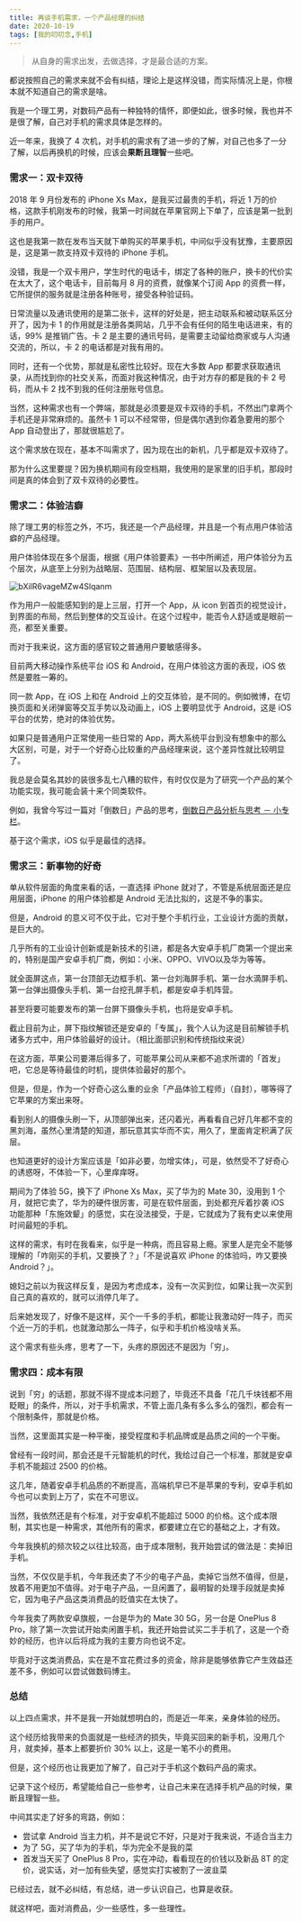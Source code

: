```yaml
---
title: 再谈手机需求，一个产品经理的纠结
date: 2020-10-19
tags: [我的叨叨念,手机]
---
```


> 从自身的需求出发，去做选择，才是最合适的方案。

都说按照自己的需求来就不会有纠结，理论上是这样没错，而实际情况上是，你根本就不知道自己的需求是啥。
<!-- more -->
我是一个理工男，对数码产品有一种独特的情怀，即便如此，很多时候，我也并不是很了解，自己对手机的需求具体是怎样的。

近一年来，我换了 4 次机，对手机的需求有了进一步的了解，对自己也多了一分了解，以后再换机的时候，应该会**果断且理智**一些吧。

### 需求一：双卡双待

2018 年 9 月份发布的 iPhone Xs Max，是我买过最贵的手机，将近 1 万的价格，这款手机刚发布的时候，我第一时间就在苹果官网上下单了，应该是第一批到手的用户。

这也是我第一款在发布当天就下单购买的苹果手机，中间似乎没有犹豫，主要原因是，这是第一款支持双卡双待的 iPhone 手机。

没错，我是一个双卡用户，学生时代的电话卡，绑定了各种的账户，换卡的代价实在太大了，这个电话卡，目前每月 8 月的资费，就像某个订阅 App 的资费一样，它所提供的服务就是注册各种账号，接受各种验证码。

日常流量以及通讯使用的是第二张卡，这样的好处是，把主动联系和被动联系区分开了，因为卡 1 的作用就是注册各类网站，几乎不会有任何的陌生电话进来，有的话，99% 是推销广告。卡 2 是主要的通讯号码，是需要主动留给商家或与人沟通交流的，所以，卡 2 的电话都是对我有用的。

同时，还有一个优势，那就是私密性比较好。现在大多数 App 都要求获取通讯录，从而找到你的社交关系，而面对我这种情况，由于对方存的都是我的卡 2 号码，而从卡 2 找不到我的任何注册账号信息。

当然，这种需求也有一个弊端，那就是必须要是双卡双待的手机，不然出门拿两个手机还是非常麻烦的。虽然卡 1 可以不经常带，但是偶尔遇到你着急要用的那个 App 自动登出了，那就很尴尬了。

这个需求放在现在，基本不叫需求了，因为现在出的新机，几乎都是双卡双待了。

那为什么这里要提？因为换机期间有段空档期，我使用的是家里的旧手机，那段时间是真的体会到了双卡双待的必要性。

### 需求二：体验洁癖

除了理工男的标签之外，不巧，我还是一个产品经理，并且是一个有点用户体验洁癖的产品经理。

用户体验体现在多个层面，根据《用户体验要素》一书中所阐述，用户体验分为五个层次，从底至上分别为战略层、范围层、结构层、框架层以及表现层。

![bXilR6vageMZw4Slqanm](/image/daodao/bXilR6vageMZw4Slqanm.jpg)

作为用户一般能感知到的是上三层，打开一个 App，从 icon 到首页的视觉设计，到界面的布局，然后到整体的交互设计。在这个过程中，能否令人舒适或是眼前一亮，都至关重要。

而对于我来说，这方面的感官较之普通用户要敏感得多。

目前两大移动操作系统平台 iOS 和 Android，在用户体验这方面的表现，iOS 依然是要胜一筹的。

同一款 App，在 iOS 上和在 Android 上的交互体验，是不同的。例如微博，在切换页面和关闭弹窗等交互手势以及动画上，iOS 上要明显优于 Android，这是 iOS 平台的优势，绝对的体验优势。 

如果只是普通用户正常使用一些日常的 App，两大系统平台到没有想象中的那么大区别，可是，对于一个好奇心比较重的产品经理来说，这个差异性就比较明显了。

我总是会莫名其妙的装很多乱七八糟的软件，有时仅仅是为了研究一个产品的某个功能实现，我可能会装十来个同类软件。

例如，我曾今写过一篇对「倒数日」产品的思考，[倒数日产品分析与思考 － 小专栏](https://xiaozhuanlan.com/topic/9214587306)。

基于这个需求，iOS 似乎是最佳的选择。

### 需求三：新事物的好奇

单从软件层面的角度来看的话，一直选择 iPhone 就对了，不管是系统层面还是应用层面，iPhone 的用户体验都是 Android 无法比拟的，这是不争的事实。

但是，Android 的意义可不仅于此，它对于整个手机行业，工业设计方面的贡献，是巨大的。

几乎所有的工业设计创新或是新技术的引进，都是各大安卓手机厂商第一个提出来的，特别是国产安卓手机厂商，例如：小米、OPPO、VIVO以及华为等等。

就全面屏这点，第一台顶部无边框手机、第一台刘海屏手机、第一台水滴屏手机、第一台弹出摄像头手机、第一台挖孔屏手机，都是安卓手机阵营。

甚至将要可能要发布的第一台屏下摄像头手机，也将是安卓手机。

截止目前为止，屏下指纹解锁还是安卓的「专属」，我个人认为这是目前解锁手机诸多方式中，用户体验最好的设计。（相比面部识别和传统指纹来说）

在这方面，苹果公司要滞后得多了，可能苹果公司从来都不追求所谓的「首发」吧，它总是等待最佳的时机，提供体验最好的那个。

但是，但是，作为一个好奇心这么重的业余「产品体验工程师」（自封），哪等得了它苹果的方案出来呀。

看到别人的摄像头刷一下，从顶部弹出来，还闪着光，再看看自己好几年都不变的黑刘海，虽然心里清楚的知道，那玩意其实华而不实，用久了，里面肯定积满了灰层。

也知道更好的设计方案应该是「如非必要，勿增实体」，可是，依然受不了好奇心的诱惑呀，不体验一下，心里痒痒呀。

期间为了体验 5G，换下了 iPhone Xs Max，买了华为的 Mate 30，没用到 1 个月，就把它卖了，华为的硬件很厉害，可是在软件层面，到处都充斥着抄袭 iOS 功能那种「东施效颦」的感觉，实在没法接受，于是，它就成为了我有史以来使用时间最短的手机。

这样的需求，有时在我看来，似乎是一种病，而且容易上瘾。家里人是完全不能够理解的「咋刚买的手机，又要换了？」「不是说喜欢 iPhone 的体验吗，咋又要换 Android？」。

媳妇之前以为我这样反复，是因为考虑成本，没有一次买到位，如果让我一次买到自己真的喜欢的，就可以消停几年了。

后来她发现了，好像不是这样，买个一千多的手机，都能让我激动好一阵子，而买个近一万的手机，也就激动那么一阵子，似乎和手机价格没啥关系。

这个需求有些头疼，思考了一下，头疼的原因还不是因为「穷」。

### 需求四：成本有限

说到「穷」的话题，那就不得不提成本问题了，毕竟还不具备「花几千块钱都不用眨眼」的条件，所以，对于手机需求，不管上面几条有多么多么的强烈，都会有一个限制条件，那就是价格。

当然，这里面其实是一种平衡，接受程度和手机品牌或是品质之间的一个平衡。

曾经有一段时间，那会还是千元智能机的时代，我给过自己一个标准，那就是安卓手机不能超过 2500 的价格。

这几年，随着安卓手机品质的不断提高，高端机早已不是苹果的专利，安卓手机如今也可以卖到上万了，实在不可思议。

当然，我依然还是有个标准，对于安卓机不能超过 5000 的价格。这个成本限制，其实也是一种需求，其他所有的需求，都要建立在它的基础之上，才有效。

今年我换机的频次较之以往比较高，由于成本限制，我开始尝试的做法是：卖掉旧手机。

当然，不仅仅是手机，今年我还卖了不少的电子产品，卖掉它当然不值得，但是，放着不用更加不值得。对于电子产品，一旦闲置了，最明智的处理手段就是卖掉它，因为电子产品这类消费品的贬值实在太快了。

今年我卖了两款安卓旗舰，一台是华为的 Mate 30 5G，另一台是 OnePlus 8 Pro，除了第一次尝试开始卖闲置手机，我还开始尝试买二手手机了，这是一个奇妙的经历，也许以后将成为我的主要方向也说不定。

毕竟对于这类消费品，实在是不宜花费过多的资金，除非是能够依靠它产生效益还差不多，例如可以尝试做数码博主。

### 总结

以上四点需求，并不是我一开始就想明白的，而是近一年来，亲身体验的经历。

这个经历给我带来的负面就是一些经济的损失，毕竟买回来的新手机，没用几个月，就卖掉，基本上都要折价 30% 以上，这是一笔不小的费用。

但是，这个经历也让我更加了解了，自己对于手机这个数码产品的需求。

记录下这个经历，希望能给自己一些参考，让自己未来在选择手机产品的时候，果断且理智一些。

中间其实走了好多的弯路，例如：

- 尝试拿 Android 当主力机，并不是说它不好，只是对于我来说，不适合当主力
- 为了 5G，买了华为的手机，华为完全不是我的菜
- 首发当天买了 OnePlus 8 Pro，实在冲动，看看现在的价钱以及新品 8T 的定价，说实话，对一加有些失望，感觉实打实被割了一波韭菜

已经过去，就不必纠结，有总结，进一步认识自己，也算是收获。

就这样吧，面对消费品，少一些感性，多一些理性。